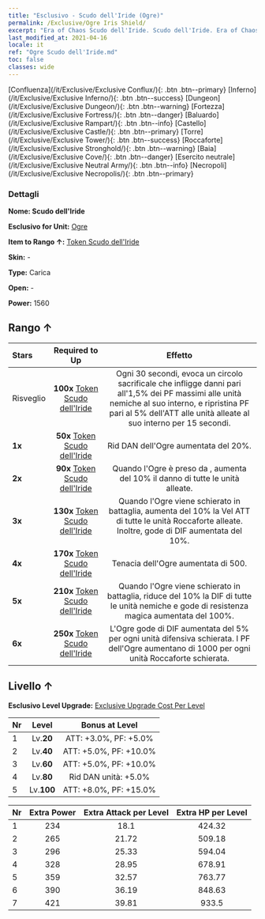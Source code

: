 ```yaml
---
title: "Esclusivo - Scudo dell'Iride (Ogre)"
permalink: /Exclusive/Ogre Iris Shield/
excerpt: "Era of Chaos Scudo dell'Iride. Scudo dell'Iride. Era of Chaos Esclusivo Scudo dell'Iride. Ogre Esclusivo."
last_modified_at: 2021-04-16
locale: it
ref: "Ogre Scudo dell'Iride.md"
toc: false
classes: wide
---
```

 [Confluenza](/it/Exclusive/Exclusive Conflux/){: .btn .btn--primary} [Inferno](/it/Exclusive/Exclusive Inferno/){: .btn .btn--success} [Dungeon](/it/Exclusive/Exclusive Dungeon/){: .btn .btn--warning} [Fortezza](/it/Exclusive/Exclusive Fortress/){: .btn .btn--danger} [Baluardo](/it/Exclusive/Exclusive Rampart/){: .btn .btn--info} [Castello](/it/Exclusive/Exclusive Castle/){: .btn .btn--primary} [Torre](/it/Exclusive/Exclusive Tower/){: .btn .btn--success} [Roccaforte](/it/Exclusive/Exclusive Stronghold/){: .btn .btn--warning} [Baia](/it/Exclusive/Exclusive Cove/){: .btn .btn--danger} [Esercito neutrale](/it/Exclusive/Exclusive Neutral Army/){: .btn .btn--info} [Necropoli](/it/Exclusive/Exclusive Necropolis/){: .btn .btn--primary} 

### Dettagli
 **Nome: Scudo dell'Iride** 

 **Esclusivo for Unit:** [Ogre](/it/units/Ogre/) 

 **Item to Rango ↑:** [Token Scudo dell'Iride](/it/Items/con_913/)

 **Skin:** -

 **Type:** Carica

 **Open:** -

 **Power:** 1560

## Rango ↑

  |     Stars    |  Required to Up | Effetto |
  |:-------------|:---------------:|:---------------:|
  |  Risveglio  | **100x** [Token Scudo dell'Iride](/it/Items/con_913/) | Ogni 30 secondi, evoca un circolo sacrificale che infligge danni pari all'1,5% dei PF massimi alle unità nemiche al suo interno, e ripristina PF pari al 5% dell'ATT alle unità alleate al suo interno per 15 secondi. |
  | **1x** <i class="fas fa-star"/> | **50x** [Token Scudo dell'Iride](/it/Items/con_913/) | Rid DAN dell'Ogre aumentata del 20%. |
  | **2x** <i class="fas fa-star"/> | **90x** [Token Scudo dell'Iride](/it/Items/con_913/) | Quando l'Ogre è preso da <Raptus>, aumenta del 10% il danno di tutte le unità alleate. |
  | **3x** <i class="fas fa-star"/> | **130x** [Token Scudo dell'Iride](/it/Items/con_913/) | Quando l'Ogre viene schierato in battaglia, aumenta del 10% la Vel ATT di tutte le unità Roccaforte alleate. Inoltre, gode di DIF aumentata del 10%. |
  | **4x** <i class="fas fa-star"/> | **170x** [Token Scudo dell'Iride](/it/Items/con_913/) | Tenacia dell'Ogre aumentata di 500. |
  | **5x** <i class="fas fa-star"/> | **210x** [Token Scudo dell'Iride](/it/Items/con_913/) | Quando l'Ogre viene schierato in battaglia, riduce del 10% la DIF di tutte le unità nemiche e gode di resistenza magica aumentata del 100%. |
  | **6x** <i class="fas fa-star"/> | **250x** [Token Scudo dell'Iride](/it/Items/con_913/) | L'Ogre gode di DIF aumentata del 5% per ogni unità difensiva schierata. I PF dell'Ogre aumentano di 1000 per ogni unità Roccaforte schierata. |


## Livello ↑
 **Esclusivo Level Upgrade:** [Exclusive Upgrade Cost Per Level](/Exclusive/ExclusiveUpgradeCostPerLevel/)

  |  Nr  |   Level  | Bonus at Level |
  |:-----|:--------:|:--------------:|
  | 1 | Lv.**20** | ATT: +3.0%, PF: +5.0% |
  | 2 | Lv.**40** | ATT: +5.0%, PF: +10.0% |
  | 3 | Lv.**60** | ATT: +5.0%, PF: +10.0% |
  | 4 | Lv.**80** | Rid DAN unità: +5.0% |
  | 5 | Lv.**100** | ATT: +8.0%, PF: +15.0% |


  |  Nr  |  Extra Power | Extra Attack per Level | Extra HP per Level |
  |:-----|:--------:|:--------:|:--------:|
  | 1 | 234 | 18.1 | 424.32 |
  | 2 | 265 | 21.72 | 509.18 |
  | 3 | 296 | 25.33 | 594.04 |
  | 4 | 328 | 28.95 | 678.91 |
  | 5 | 359 | 32.57 | 763.77 |
  | 6 | 390 | 36.19 | 848.63 |
  | 7 | 421 | 39.81 | 933.5 |


